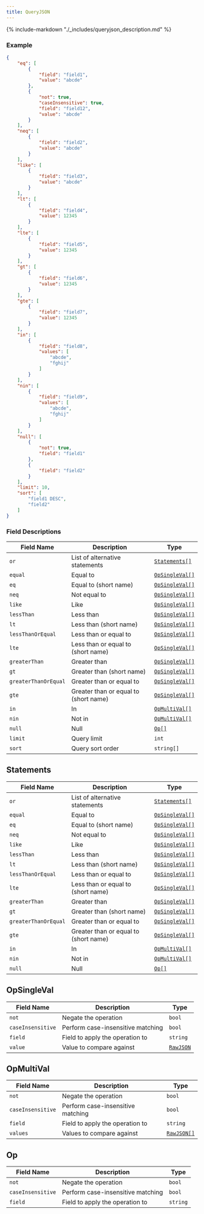 ```yaml
---
title: QueryJSON
---
```

{% include-markdown "./_includes/queryjson_description.md" %}

### Example

```json
{
    "eq": [
        {
            "field": "field1",
            "value": "abcde"
        },
        {
            "not": true,
            "caseInsensitive": true,
            "field": "field12",
            "value": "abcde"
        }
    ],
    "neq": [
        {
            "field": "field2",
            "value": "abcde"
        }
    ],
    "like": [
        {
            "field": "field3",
            "value": "abcde"
        }
    ],
    "lt": [
        {
            "field": "field4",
            "value": 12345
        }
    ],
    "lte": [
        {
            "field": "field5",
            "value": 12345
        }
    ],
    "gt": [
        {
            "field": "field6",
            "value": 12345
        }
    ],
    "gte": [
        {
            "field": "field7",
            "value": 12345
        }
    ],
    "in": [
        {
            "field": "field8",
            "values": [
                "abcde",
                "fghij"
            ]
        }
    ],
    "nin": [
        {
            "field": "field9",
            "values": [
                "abcde",
                "fghij"
            ]
        }
    ],
    "null": [
        {
            "not": true,
            "field": "field1"
        },
        {
            "field": "field2"
        }
    ],
    "limit": 10,
    "sort": [
        "field1 DESC",
        "field2"
    ]
}
```

### Field Descriptions

| Field Name | Description | Type |
|------------|-------------|------|
| `or` | List of alternative statements | [`Statements[]`](#statements) |
| `equal` | Equal to | [`OpSingleVal[]`](#opsingleval) |
| `eq` | Equal to (short name) | [`OpSingleVal[]`](#opsingleval) |
| `neq` | Not equal to | [`OpSingleVal[]`](#opsingleval) |
| `like` | Like | [`OpSingleVal[]`](#opsingleval) |
| `lessThan` | Less than | [`OpSingleVal[]`](#opsingleval) |
| `lt` | Less than (short name) | [`OpSingleVal[]`](#opsingleval) |
| `lessThanOrEqual` | Less than or equal to | [`OpSingleVal[]`](#opsingleval) |
| `lte` | Less than or equal to (short name) | [`OpSingleVal[]`](#opsingleval) |
| `greaterThan` | Greater than | [`OpSingleVal[]`](#opsingleval) |
| `gt` | Greater than (short name) | [`OpSingleVal[]`](#opsingleval) |
| `greaterThanOrEqual` | Greater than or equal to | [`OpSingleVal[]`](#opsingleval) |
| `gte` | Greater than or equal to (short name) | [`OpSingleVal[]`](#opsingleval) |
| `in` | In | [`OpMultiVal[]`](#opmultival) |
| `nin` | Not in | [`OpMultiVal[]`](#opmultival) |
| `null` | Null | [`Op[]`](#op) |
| `limit` | Query limit | `int` |
| `sort` | Query sort order | `string[]` |

## Statements

| Field Name | Description | Type |
|------------|-------------|------|
| `or` | List of alternative statements | [`Statements[]`](#statements) |
| `equal` | Equal to | [`OpSingleVal[]`](#opsingleval) |
| `eq` | Equal to (short name) | [`OpSingleVal[]`](#opsingleval) |
| `neq` | Not equal to | [`OpSingleVal[]`](#opsingleval) |
| `like` | Like | [`OpSingleVal[]`](#opsingleval) |
| `lessThan` | Less than | [`OpSingleVal[]`](#opsingleval) |
| `lt` | Less than (short name) | [`OpSingleVal[]`](#opsingleval) |
| `lessThanOrEqual` | Less than or equal to | [`OpSingleVal[]`](#opsingleval) |
| `lte` | Less than or equal to (short name) | [`OpSingleVal[]`](#opsingleval) |
| `greaterThan` | Greater than | [`OpSingleVal[]`](#opsingleval) |
| `gt` | Greater than (short name) | [`OpSingleVal[]`](#opsingleval) |
| `greaterThanOrEqual` | Greater than or equal to | [`OpSingleVal[]`](#opsingleval) |
| `gte` | Greater than or equal to (short name) | [`OpSingleVal[]`](#opsingleval) |
| `in` | In | [`OpMultiVal[]`](#opmultival) |
| `nin` | Not in | [`OpMultiVal[]`](#opmultival) |
| `null` | Null | [`Op[]`](#op) |

## OpSingleVal

| Field Name | Description | Type |
|------------|-------------|------|
| `not` | Negate the operation | `bool` |
| `caseInsensitive` | Perform case-insensitive matching | `bool` |
| `field` | Field to apply the operation to | `string` |
| `value` | Value to compare against | [`RawJSON`](simpletypes.md#rawjson) |


## OpMultiVal

| Field Name | Description | Type |
|------------|-------------|------|
| `not` | Negate the operation | `bool` |
| `caseInsensitive` | Perform case-insensitive matching | `bool` |
| `field` | Field to apply the operation to | `string` |
| `values` | Values to compare against | [`RawJSON[]`](simpletypes.md#rawjson) |


## Op

| Field Name | Description | Type |
|------------|-------------|------|
| `not` | Negate the operation | `bool` |
| `caseInsensitive` | Perform case-insensitive matching | `bool` |
| `field` | Field to apply the operation to | `string` |



